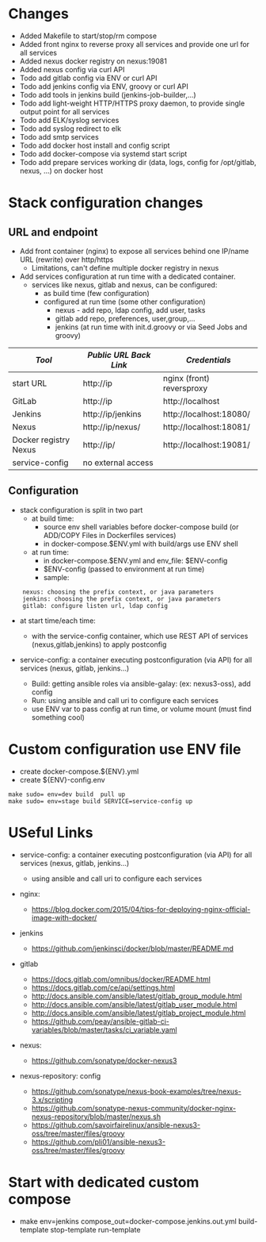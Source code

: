 # Changes
* Added Makefile to start/stop/rm compose
* Added front nginx to reverse proxy all services and provide one url for all services
* Added nexus docker registry on nexus:19081
* Added nexus config via curl API
* Todo add gitlab config via ENV or curl API
* Todo add jenkins config via ENV, groovy or curl API
* Todo add tools in jenkins build (jenkins-job-builder,...)
* Todo add light-weight HTTP/HTTPS proxy daemon, to provide single output point for all services
* Todo add ELK/syslog services
* Todo add syslog redirect to elk
* Todo add smtp services
* Todo add docker host install and config script
* Todo add docker-compose via systemd start script
* Todo add prepare services working dir (data, logs, config for /opt/gitlab, nexus, ...) on docker host

# Stack configuration changes
## URL and endpoint
* Add front container (nginx) to expose all services behind one IP/name URL (rewrite) over http/https
  * Limitations, can't define multiple docker registry in nexus
* Add services configuration at run time with a dedicated container.
  * services like nexus, gitlab and nexus, can be configured:
    * as build time (few configuration)
    * configured at run time (some other configuration)
      * nexus - add repo, ldap config, add user, tasks
      * gitlab add repo, preferences, user,group,...
      * jenkins (at run time with init.d.groovy or via Seed Jobs and groovy)


| *Tool* | *Public URL* *Back Link* | *Credentials* |
| ------------- | ------------- | ------------- |
| start URL | http://ip | nginx (front) reversproxy | |
| GitLab | http://ip | http://localhost | root/5iveL!fe |
| Jenkins | http://ip/jenkins | http://localhost:18080/ | no login required |
| Nexus | http://ip/nexus/ | http://localhost:18081/ | admin/admin123 |
| Docker registry Nexus | http://ip/ | http://localhost:19081/ | admin/admin123 |
| service-config | no external access | | |

## Configuration

* stack configuration is split in two part
  * at build time:
    * source env shell variables before docker-compose build (or ADD/COPY Files in Dockerfiles services)
    * in docker-compose.$ENV.yml with build/args use ENV shell
  * at run time:
    * in docker-compose.$ENV.yml and env_file: $ENV-config
    * $ENV-config (passed to environment at run time)
    * sample:
```
    nexus: choosing the prefix context, or java parameters
    jenkins: choosing the prefix context, or java parameters
    gitlab: configure listen url, ldap config
```

  * at start time/each time:
    * with the service-config container, which use REST API of services (nexus,gitlab,jenkins) to apply postconfig
    
* service-config: a container executing postconfiguration (via API) for all services (nexus, gitlab, jenkins...)
  * Build: getting ansible roles via ansible-galay:  (ex: nexus3-oss), add config
  * Run: using ansible and call uri to configure each services
  * use ENV var to pass config at run time, or volume mount (must find something cool)

# Custom configuration use ENV file


* create docker-compose.${ENV}.yml
* create ${ENV}-config.env

```
make sudo= env=dev build  pull up
make sudo= env=stage build SERVICE=service-config up
```

# USeful Links
* service-config: a container executing postconfiguration (via API) for all services (nexus, gitlab, jenkins...)
  * using ansible and call uri to configure each services

* nginx:
  * https://blog.docker.com/2015/04/tips-for-deploying-nginx-official-image-with-docker/

* jenkins
  * https://github.com/jenkinsci/docker/blob/master/README.md
* gitlab
  * https://docs.gitlab.com/omnibus/docker/README.html
  * https://docs.gitlab.com/ce/api/settings.html
  * http://docs.ansible.com/ansible/latest/gitlab_group_module.html
  * http://docs.ansible.com/ansible/latest/gitlab_user_module.html
  * http://docs.ansible.com/ansible/latest/gitlab_project_module.html
  * https://github.com/peay/ansible-gitlab-ci-variables/blob/master/tasks/ci_variable.yaml

* nexus:
  * https://github.com/sonatype/docker-nexus3
* nexus-repository: config
  * https://github.com/sonatype/nexus-book-examples/tree/nexus-3.x/scripting
  * https://github.com/sonatype-nexus-community/docker-nginx-nexus-repository/blob/master/nexus.sh
  * https://github.com/savoirfairelinux/ansible-nexus3-oss/tree/master/files/groovy
  * https://github.com/pli01/ansible-nexus3-oss/tree/master/files/groovy

# Start with dedicated custom compose
* make env=jenkins compose_out=docker-compose.jenkins.out.yml build-template stop-template run-template
